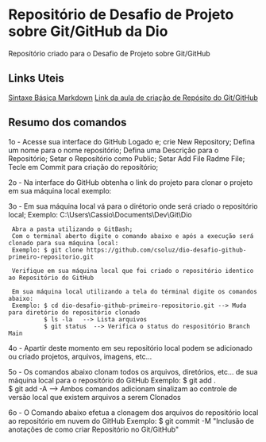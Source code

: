 # Repositório de Desafio de Projeto sobre Git/GitHub da Dio
Reposítório criado para o Desafio de Projeto sobre Git/GitHub

## Links Uteis
[Sintaxe Básica Markdown](https://www.markdownguide.org/getting-started/)
[Link da aula de criação de Repósito do Git/GitHub](https://web.dio.me/lab/criando-seu-primeiro-repositorio-no-github-para-compartilhar-seu-progresso/learning/e714fb1c-4990-4c47-99a5-d97703e40b4d)

## Resumo dos comandos

1o - Acesse sua interface do GitHub Logado e;
     crie New Repository;
     Defina um nome para o nome repositório;
     Defina uma Descrição para o Repositório;
     Setar o Reposítório como Public;
     Setar Add File Radme File;
     Tecle em Commit para criação do reposítório;

2o - Na interface do GitHub obtenha o link do projeto para clonar o projeto em sua máquina local
     exemplo: 
     
3o - Em sua máquina local vá para o dirétorio onde será criado o repositório local;
     Exemplo: C:\Users\Cassio\Documents\Dev\Git\Dio
     
     Abra a pasta utilizando o GitBash;
     Com o terminal aberto digite o comando abaixo e após a execução será clonado para sua máquina local:
     Exemplo: $ git clone https://github.com/csoluz/dio-desafio-github-primeiro-repositorio.git
     
     Verifique em sua máquina local que foi criado o repositório identico ao Repositório do GitHub
     
     Em sua máquina local utilizando a tela do términal digite os comandos abaixo:
     Exemplo: $ cd dio-desafio-github-primeiro-repositorio.git --> Muda para diretório do repositório clonado
              $ ls -la   --> Lista arquivos
              $ git status  --> Verifica o status do respositório Branch Main
             
4o - Apartir deste momento em seu repositório local podem se adicionado ou criado projetos, arquivos, imagens, etc...

5o - Os comandos abaixo clonam todos os arquivos, diretórios, etc... de sua máquina local para o repositório do GitHub
     Exemplo: $ git add .   
              $ git add -A  --> Ambos comandos adicionam sinalizam ao controle de versão local que existem arquivos a serem Clonados
              
6o - O Comando abaixo efetua a clonagem dos arquivos do repositório local ao repositório em nuvem do GitHub
     Exemplo: $ git commit -M "Inclusão de anotações de como criar Repositório no Git/GitHub"
              
              
     
